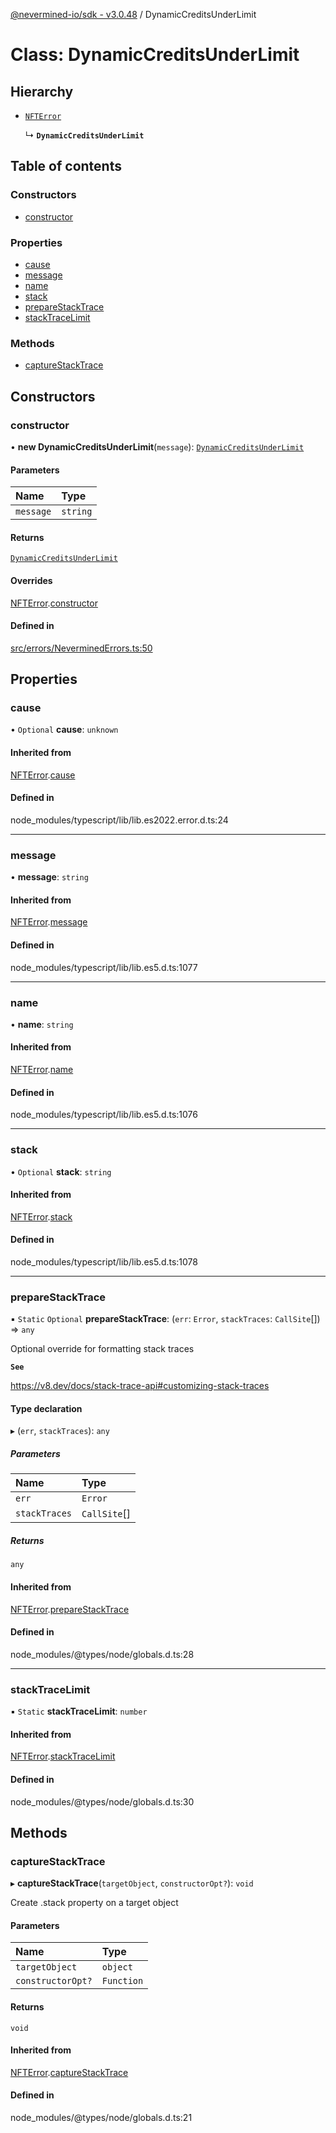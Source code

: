 [@nevermined-io/sdk - v3.0.48](../code-reference.md) / DynamicCreditsUnderLimit

# Class: DynamicCreditsUnderLimit

## Hierarchy

- [`NFTError`](NFTError.md)

  ↳ **`DynamicCreditsUnderLimit`**

## Table of contents

### Constructors

- [constructor](DynamicCreditsUnderLimit.md#constructor)

### Properties

- [cause](DynamicCreditsUnderLimit.md#cause)
- [message](DynamicCreditsUnderLimit.md#message)
- [name](DynamicCreditsUnderLimit.md#name)
- [stack](DynamicCreditsUnderLimit.md#stack)
- [prepareStackTrace](DynamicCreditsUnderLimit.md#preparestacktrace)
- [stackTraceLimit](DynamicCreditsUnderLimit.md#stacktracelimit)

### Methods

- [captureStackTrace](DynamicCreditsUnderLimit.md#capturestacktrace)

## Constructors

### constructor

• **new DynamicCreditsUnderLimit**(`message`): [`DynamicCreditsUnderLimit`](DynamicCreditsUnderLimit.md)

#### Parameters

| Name      | Type     |
| :-------- | :------- |
| `message` | `string` |

#### Returns

[`DynamicCreditsUnderLimit`](DynamicCreditsUnderLimit.md)

#### Overrides

[NFTError](NFTError.md).[constructor](NFTError.md#constructor)

#### Defined in

[src/errors/NeverminedErrors.ts:50](https://github.com/nevermined-io/sdk-js/blob/3dcdc40df4b696818df973436cd5db5f9720688a/src/errors/NeverminedErrors.ts#L50)

## Properties

### cause

• `Optional` **cause**: `unknown`

#### Inherited from

[NFTError](NFTError.md).[cause](NFTError.md#cause)

#### Defined in

node_modules/typescript/lib/lib.es2022.error.d.ts:24

---

### message

• **message**: `string`

#### Inherited from

[NFTError](NFTError.md).[message](NFTError.md#message)

#### Defined in

node_modules/typescript/lib/lib.es5.d.ts:1077

---

### name

• **name**: `string`

#### Inherited from

[NFTError](NFTError.md).[name](NFTError.md#name)

#### Defined in

node_modules/typescript/lib/lib.es5.d.ts:1076

---

### stack

• `Optional` **stack**: `string`

#### Inherited from

[NFTError](NFTError.md).[stack](NFTError.md#stack)

#### Defined in

node_modules/typescript/lib/lib.es5.d.ts:1078

---

### prepareStackTrace

▪ `Static` `Optional` **prepareStackTrace**: (`err`: `Error`, `stackTraces`: `CallSite`[]) => `any`

Optional override for formatting stack traces

**`See`**

https://v8.dev/docs/stack-trace-api#customizing-stack-traces

#### Type declaration

▸ (`err`, `stackTraces`): `any`

##### Parameters

| Name          | Type         |
| :------------ | :----------- |
| `err`         | `Error`      |
| `stackTraces` | `CallSite`[] |

##### Returns

`any`

#### Inherited from

[NFTError](NFTError.md).[prepareStackTrace](NFTError.md#preparestacktrace)

#### Defined in

node_modules/@types/node/globals.d.ts:28

---

### stackTraceLimit

▪ `Static` **stackTraceLimit**: `number`

#### Inherited from

[NFTError](NFTError.md).[stackTraceLimit](NFTError.md#stacktracelimit)

#### Defined in

node_modules/@types/node/globals.d.ts:30

## Methods

### captureStackTrace

▸ **captureStackTrace**(`targetObject`, `constructorOpt?`): `void`

Create .stack property on a target object

#### Parameters

| Name              | Type       |
| :---------------- | :--------- |
| `targetObject`    | `object`   |
| `constructorOpt?` | `Function` |

#### Returns

`void`

#### Inherited from

[NFTError](NFTError.md).[captureStackTrace](NFTError.md#capturestacktrace)

#### Defined in

node_modules/@types/node/globals.d.ts:21
